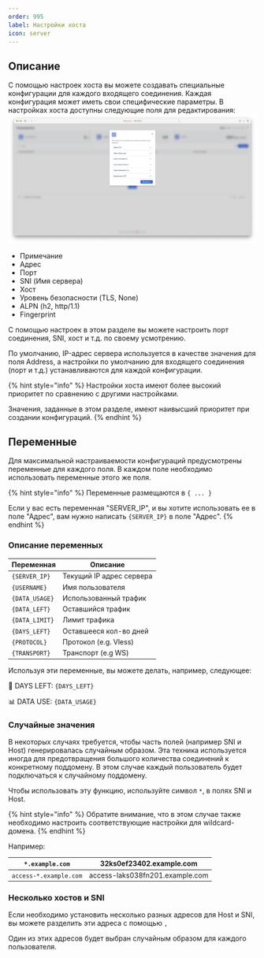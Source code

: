 ```yaml
---
order: 995
label: Настройки хоста
icon: server
---
```




## Описание

С помощью настроек хоста вы можете создавать специальные конфигурации для каждого входящего соединения. Каждая конфигурация может иметь свои специфические параметры. В настройках хоста доступны следующие поля для редактирования:
![](/static/3.png)
* Примечание
* Адрес
* Порт
* SNI (Имя сервера)
* Хост
* Уровень безопасности (TLS, None)
* ALPN (h2, http/1.1)
* Fingerprint

С помощью настроек в этом разделе вы можете настроить порт соединения, SNI, хост и т.д. по своему усмотрению.

По умолчанию, IP-адрес сервера используется в качестве значения для поля Address, а настройки по умолчанию для входящего соединения (порт и т.д.) устанавливаются для каждой конфигурации.&#x20;

{% hint style="info" %}
Настройки хоста имеют более высокий приоритет по сравнению с другими настройками.&#x20;

Значения, заданные в этом разделе, имеют наивысший приоритет при создании конфигураций.
{% endhint %}

## Переменные

Для максимальной настраиваемости конфигураций предусмотрены переменные для каждого поля. В каждом поле необходимо использовать переменные этого же поля.

{% hint style="info" %}
Переменные размещаются в `{ ... }`

Если у вас есть переменная "SERVER\_IP", и вы хотите использовать ее в поле "Адрес", вам нужно написать `{SERVER_IP}` в поле "Адрес".
{% endhint %}

### Описание переменных <a href="#variables-description" id="variables-description"></a>

| Переменная     | Описание                 |
| -------------- | ------------------------ |
| `{SERVER_IP}`  | Текущий IP адрес сервера |
| `{USERNAME}`   | Имя пользователя         |
| `{DATA_USAGE}` | Использованный трафик    |
| `{DATA_LEFT}`  | Оставшийся трафик        |
| `{DATA_LIMIT}` | Лимит трафика            |
| `{DAYS_LEFT}`  | Оставшееся кол-во дней   |
| `{PROTOCOL}`   | Протокол (e.g. Vless)    |
| `{TRANSPORT}`  | Транспорт (e.g WS)       |

Используя эти переменные, вы можете делать, например, следующее:

📆 DAYS LEFT: `{DAYS_LEFT}`

📊 DATA USE: `{DATA_USAGE}`

### Случайные значения

В некоторых случаях требуется, чтобы часть полей (например SNI и Host) генерировалась случайным образом. Эта техника используется иногда для предотвращения большого количества соединений к конкретному поддомену. В этом случае каждый пользователь будет подключаться к случайному поддомену.

Чтобы использовать эту функцию, используйте символ `*`, в полях SNI и Host.

{% hint style="info" %}
Обратите внимание, что в этом случае также необходимо настроить соответствующие настройки для wildcard-домена.
{% endhint %}

Например:

| `*.example.com`        | 32ks0ef23402.example.com        |
| ---------------------- | ------------------------------- |
| `access-*.example.com` | access-laks038fn201.example.com |

### Несколько хостов и SNI

Если необходимо установить несколько разных адресов для Host и SNI, вы можете разделить эти адреса с помощью `,`&#x20;

Один из этих адресов будет выбран случайным образом для каждого пользователя.
